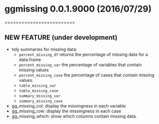 # ggmissing 0.0.1.9000 (2016/07/29)
=========================

## NEW FEATURE (under development)

- tidy summaries for missing data: 
    + `percent_missing_df` returns the percentage of missing data for a data.frame
    + `percent_missing_var` the percentage of variables that contain missing values
    + `percent_missing_case` the percentage of cases that contain missing values.
    + `table_missing_var` 
    + `table_missing_case`
    + `summary_missing_var`
    + `summary_missing_case`
- gg_missing_col: display the missingness in each variable
- gg_missing_row: display the missingness in each case
- gg_missing_which: show which columns contain missing data.
